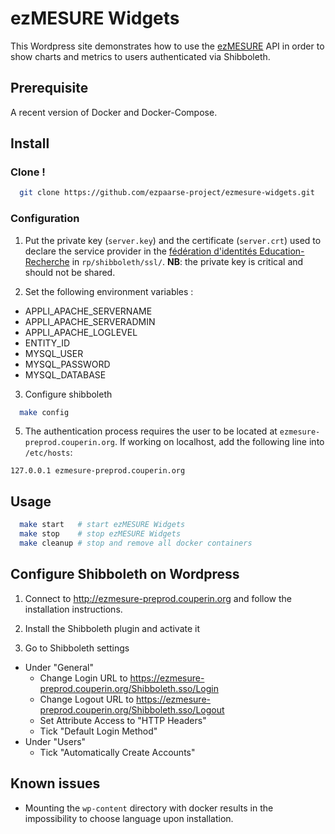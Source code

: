 # ezMESURE Widgets

This Wordpress site demonstrates how to use the [ezMESURE](https://ezmesure.couperin.org) API in order to show charts and metrics to users authenticated via Shibboleth.

## Prerequisite
A recent version of Docker and Docker-Compose.

## Install

### Clone !

```bash
  git clone https://github.com/ezpaarse-project/ezmesure-widgets.git
```

### Configuration

1) Put the private key (``server.key``) and the certificate (``server.crt``) used to declare the service provider in the [fédération d'identités Education-Recherche](https://federation.renater.fr/registry?action=get_all) in ``rp/shibboleth/ssl/``.
**NB**: the private key is critical and should not be shared.

2) Set the following environment variables :
- APPLI_APACHE_SERVERNAME
- APPLI_APACHE_SERVERADMIN
- APPLI_APACHE_LOGLEVEL
- ENTITY_ID
- MYSQL_USER
- MYSQL_PASSWORD
- MYSQL_DATABASE

3) Configure shibboleth
```bash
  make config
```

5) The authentication process requires the user to be located at `ezmesure-preprod.couperin.org`. If working on localhost, add the following line into `/etc/hosts`:
```
127.0.0.1 ezmesure-preprod.couperin.org
```

## Usage
```bash
  make start   # start ezMESURE Widgets
  make stop    # stop ezMESURE Widgets
  make cleanup # stop and remove all docker containers
```

## Configure Shibboleth on Wordpress

1) Connect to http://ezmesure-preprod.couperin.org and follow the installation instructions.

2) Install the Shibboleth plugin and activate it

3) Go to Shibboleth settings
  - Under "General"
    - Change Login URL to https://ezmesure-preprod.couperin.org/Shibboleth.sso/Login
    - Change Logout URL to https://ezmesure-preprod.couperin.org/Shibboleth.sso/Logout
    - Set Attribute Access to "HTTP Headers"
    - Tick "Default Login Method"
  - Under "Users"
    - Tick "Automatically Create Accounts"

## Known issues
  - Mounting the `wp-content` directory with docker results in the impossibility to choose language upon installation.

